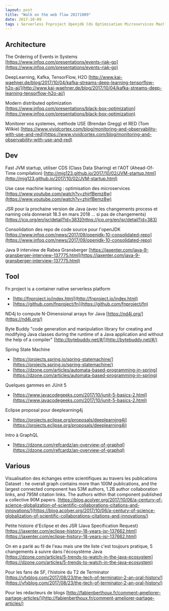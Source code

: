 ```yaml
---
layout: post
title: "Walk on the web flow 20171009"
date: 2017-10-09
tags : Serverless Fnproject Openjdk Cds Optimisation Microservices Machinelearning Java9 Java Jvm Aot Red USE TensorFlow H2o Streams Kafka Deeplearning Events Webflowwalk
---
```


## Architecture

The Ordering of Events in Systems
[https://www.infoq.com/presentations/events-riak-go](https://www.infoq.com/presentations/events-riak-go)

DeepLearning, Kafka, TensorFlow, H2O
[http://www.kai-waehner.de/blog/2017/10/04/kafka-streams-deep-learning-tensorflow-h2o-ai/](http://www.kai-waehner.de/blog/2017/10/04/kafka-streams-deep-learning-tensorflow-h2o-ai/)

Modern distributed optimization
[https://www.infoq.com/presentations/black-box-optimization](https://www.infoq.com/presentations/black-box-optimization)

Monitorer vos systemes, méthode USE (Brendan Gregg) et RED (Tom Wilkie)
[https://www.vividcortex.com/blog/monitoring-and-observability-with-use-and-red](https://www.vividcortex.com/blog/monitoring-and-observability-with-use-and-red)

## Dev

Fast JVM startup, utiliser CDS (Class Data Sharing) et l'AOT (Ahead-Of-Time compilation)
[http://mjg123.github.io/2017/10/02/JVM-startup.html](http://mjg123.github.io/2017/10/02/JVM-startup.html)

Use case machine learning : optimisation des microservices
[https://www.youtube.com/watch?v=zhjrfBemz8w](https://www.youtube.com/watch?v=zhjrfBemz8w)

JSR pour la prochaine version de Java (avec les changements process et naming cela donnerait 18.3 en mars 2018 ... si pas de changements)
[https://jcp.org/en/jsr/detail?id=383](https://jcp.org/en/jsr/detail?id=383)

Consolidation des repo de code source pour l'openJDK
[https://www.infoq.com/news/2017/09/openjdk-10-consolidated-repo](https://www.infoq.com/news/2017/09/openjdk-10-consolidated-repo)

Java 9 interview de Rabea Gransberger
[https://jaxenter.com/java-9-gransberger-interview-137775.html](https://jaxenter.com/java-9-gransberger-interview-137775.html)

## Tool

Fn project is a container native serverless platform
* [http://fnproject.io/index.html](http://fnproject.io/index.html)
* [https://github.com/fnproject/fn](https://github.com/fnproject/fn)

ND4j to compute N-Dimensional arrays for Java
[https://nd4j.org/](https://nd4j.org/)

Byte Buddy "code generation and manipulation library for creating and modifying Java classes during the runtime of a Java application and without the help of a compiler"
[http://bytebuddy.net/#/](http://bytebuddy.net/#/)

Spring State Machine
* [https://projects.spring.io/spring-statemachine/](https://projects.spring.io/spring-statemachine/)
* [https://dzone.com/articles/automata-based-programming-in-spring](https://dzone.com/articles/automata-based-programming-in-spring)

Quelques gammes en JUnit 5
* [https://www.javacodegeeks.com/2017/10/junit-5-basics-2.html](https://www.javacodegeeks.com/2017/10/junit-5-basics-2.html)

Eclipse proposal pour deeplearning4j
* [https://projects.eclipse.org/proposals/deeplearning4j](https://projects.eclipse.org/proposals/deeplearning4j)

Intro à GraphQL
* [https://dzone.com/refcardz/an-overview-of-graphql](https://dzone.com/refcardz/an-overview-of-graphql)

## Various

Visualisation des échanges entre scientifiques au travers les publications
Dataset : he overall graph contains more than 100M publications, and the largest connected component has 53M authors, 1.2B author collaboration links, and 795M citation links. The authors within that component published a collective 90M papers.
[https://blog.acolyer.org/2017/10/06/a-century-of-science-globalization-of-scientific-collaborations-citations-and-innovations/](https://blog.acolyer.org/2017/10/06/a-century-of-science-globalization-of-scientific-collaborations-citations-and-innovations/)

Petite histoire d'Eclipse et des JSR (Java Specification Request)
[https://jaxenter.com/eclipse-history-18-years-jsr-137662.html](https://jaxenter.com/eclipse-history-18-years-jsr-137662.html)

On en a parlé au fil de l'eau mais une tite liste c'est toujours pratique, 5 changements à suivre dans l'écosystème Java
[https://dzone.com/articles/5-trends-to-watch-in-the-java-ecosystem](https://dzone.com/articles/5-trends-to-watch-in-the-java-ecosystem)

Pour les fans de SF, l'histoire du T2 de Terminator
[https://vfxblog.com/2017/08/23/the-tech-of-terminator-2-an-oral-history/](https://vfxblog.com/2017/08/23/the-tech-of-terminator-2-an-oral-history/)

Pour les rédacteurs de blogs
[http://fabienberthoux.fr/comment-ameliorer-partage-articles/](http://fabienberthoux.fr/comment-ameliorer-partage-articles/)
